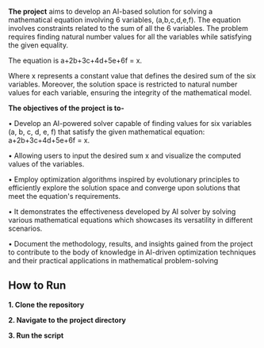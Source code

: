 **The project** aims to develop an AI-based solution for solving a mathematical equation involving 6 
variables, (a,b,c,d,e,f). The equation involves constraints related to the sum of all the 6 variables. 
The problem requires finding natural number values for all the variables while satisfying the given 
equality.

The equation is a+2b+3c+4d+5e+6f = x.

Where x represents a constant value that defines the desired sum of the six variables. Moreover, the 
solution space is restricted to natural number values for each variable, ensuring the integrity of the 
mathematical model.

**The objectives of the project is to-**


• Develop an AI-powered solver capable of finding values for six variables (a, b, c, d, e, f) 
that satisfy the given mathematical equation: a+2b+3c+4d+5e+6f = x.

• Allowing users to input the desired sum x and visualize the computed values of the 
variables.

• Employ optimization algorithms inspired by evolutionary principles to efficiently explore 
the solution space and converge upon solutions that meet the equation's requirements.

• It demonstrates the effectiveness developed by AI solver by solving various mathematical 
equations which showcases its versatility in different scenarios.

• Document the methodology, results, and insights gained from the project to contribute to the 
body of knowledge in AI-driven optimization techniques and their practical applications in 
mathematical problem-solving

## How to Run
**1. Clone the repository**

**2. Navigate to the project directory**
   
**3. Run the script**
